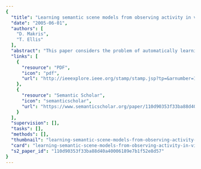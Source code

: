 ```yaml
---
{
  "title": "Learning semantic scene models from observing activity in visual surveillance",
  "date": "2005-06-01",
  "authors": [
    "D. Makris",
    "T. Ellis"
  ],
  "abstract": "This paper considers the problem of automatically learning an activity-based semantic scene model from a stream of video data. A scene model is proposed that labels regions according to an identifiable activity in each region, such as entry/exit zones, junctions, paths, and stop zones. We present several unsupervised methods that learn these scene elements and present results that show the efficiency of our approach. Finally, we describe how the models can be used to support the interpretation of moving objects in a visual surveillance environment.",
  "links": [
    {
      "resource": "PDF",
      "icon": "pdf",
      "url": "http://ieeexplore.ieee.org/stamp/stamp.jsp?tp=&arnumber=1430826"
    },
    {
      "resource": "Semantic Scholar",
      "icon": "semanticscholar",
      "url": "https://www.semanticscholar.org/paper/110d90353f33ba88d40a40006189e7b1f52e8d57"
    }
  ],
  "supervision": [],
  "tasks": [],
  "methods": [],
  "thumbnail": "learning-semantic-scene-models-from-observing-activity-in-visual-surveillance-thumb.jpg",
  "card": "learning-semantic-scene-models-from-observing-activity-in-visual-surveillance-card.jpg",
  "s2_paper_id": "110d90353f33ba88d40a40006189e7b1f52e8d57"
}
---
```



